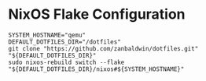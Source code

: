 # NixOS Flake Configuration

```shell
SYSTEM_HOSTNAME="qemu"
DEFAULT_DOTFILES_DIR="/dotfiles"
git clone "https://github.com/zanbaldwin/dotfiles.git" "${DEFAULT_DOTFILES_DIR}"
sudo nixos-rebuild switch --flake "${DEFAULT_DOTFILES_DIR}/nixos#${SYSTEM_HOSTNAME}"
```
